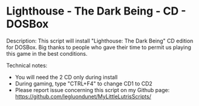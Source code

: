 # Lighthouse - The Dark Being - CD - DOSBox

Description:
This script will install "Lighthouse: The Dark Being" CD edition for DOSBox.
Big thanks to people who gave their time to permit us playing this game in the best conditions.

Technical notes:
- You will need the 2 CD only during install
- During gaming, type "CTRL+F4" to change CD1 to CD2
- Please report issue concerning this script on my Github page:
https://github.com/legluondunet/MyLittleLutrisScripts/
